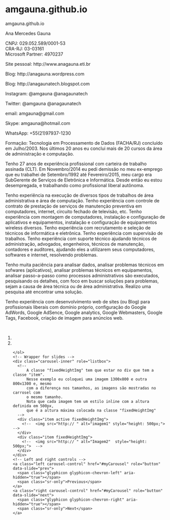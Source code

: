 # amgauna.github.io
amgauna.github.io

<!DOCTYPE html>
<html lang="BR">
<head>
  <title>Ana Gauna</title>
  <meta charset="utf-8">
  <meta name="viewport" content="width=device-width, initial-scale=1">
  <link rel="stylesheet" href="https://maxcdn.bootstrapcdn.com/bootstrap/3.3.7/css/bootstrap.min.css">
  <script src="https://ajax.googleapis.com/ajax/libs/jquery/3.1.1/jquery.min.js"></script>
  <script src="https://maxcdn.bootstrapcdn.com/bootstrap/3.3.7/js/bootstrap.min.js"></script>
  
  
  <style>    
/*  fixando o tamanho da imagem do caroussel  */
.fixedHeightImg > img {
    max-height: 500px;
    margin-left: auto;
    margin-right: auto;
    width: auto;
  }
  /*
    Definir uma altura padrão (fixa) para a classe .fixedHeightImg faz com que qualquer imagem que esteja
    listada no carrosel, dentro de um div com a classe "item", permaneça com essa altura. Nesse exemplo a
    altura máxima é de  500 pixels, que vai ser a altura da imagem, portanto, do carrosel inteiro.
    Importante: Dentro do elemento de cada imagem a altura deve ser definida com um estilo inline
    */
/*   */
  </style>
  
</head>
  
<body>
  
<p>
Ana Mercedes Gauna
<p>
CNPJ: 029.052.589/0001-53 <br>
CRA-RJ: 03-03161 <br>
Microsoft Partner: 4970237 <br>
<p>
Site pessoal:  http://www.anagauna.eti.br
<p>
Blog:  http://anagauna.wordpress.com
<p>
Blog:  http://anagaunatech.blogspot.com
<p>
Instagram: @amgauna @anagaunatech
<p>
Twitter: @amgauna  @anagaunatech
<p>
email:  amgauna@gmail.com
<p>
Skype: amgauna@hotmail.com
<p>
WhatsApp:  +55(21)97937-1230
<p>
Formação: Tecnologia em Processamento de Dados (FACHA/RJ) concluído em Julho/2003.
Nos últimos 20 anos eu conclui mais de 20 cursos da área de administração e computação.
<p>
Tenho 27 anos de experiência profissional com carteira de trabalho assinada (CLT). Em Novembro/2014 eu pedi demissão no meu ex-emprego que eu trabalhei de Setembro/1992 até Fevereiro/2015, meu cargo era SubGerente de Serviços de Eletrônica e Informática. Desde então eu estou desempregada, e trabalhando como profissional liberal autônoma.
<p>  
Tenho experiência na execução de diversos tipos de trabalhos de área administrativa e área de computação. Tenho experiência com controle de contrato de prestação de serviços de manutenção preventiva em computadores, internet, circuito fechado de televisão, etc.  Tenho experiência com montagem de computadores, instalação e configuração de aplicativos e equipamentos, instalação e configuração de equipamentos wireless diversos.  Tenho experiência com recrutamento e seleção de técnicos de informática e eletrônica. Tenho experiência com supervisão de trabalhos. Tenho experiência com suporte técnico ajudando técnicos de administração, advogados, engenheiros, técnicos de manutenção, contadores e auditores, ajudando eles a utilizarem seus computadores, softwares e internet, resolvendo problemas.  
<p>
Tenho muita paciência para analisar dados, analisar problemas técnicos em sofwares (aplicativos), analisar problemas técnicos em equipamentos, analisar passo-a-passo como processos administrativos são executados, pesquisando os detalhes, com foco em buscar soluções para problemas, sejam a causa de área técnica ou de área administrativa. Realizo uma pesquisa até encontrar uma solução.
<p>
Tenho experiência com desenvolvimento web de sites (ou Blog) para profissionais liberais com domínio próprio, configuração do Google AdWords, Google AdSence, Google analytics, Google Webmasters, Google Tags, Facebook, criação de imagem para anúncios web.  
 <p>
 
<div class="container">
  <br>
  <div id="myCarousel" class="carousel slide" data-ride="carousel">
    <!-- Indicators -->
    <ol class="carousel-indicators">
      <li data-target="#myCarousel" data-slide-to="0" class="active"></li>
      <li data-target="#myCarousel" data-slide-to="1"></li>

    </ol>
    <!-- Wrapper for slides -->
    <div class="carousel-inner" role="listbox"> 
      <!-- 
          A classe "fixedHeightImg" tem que estar no div que tem a classe "item".
          Nesse exemplo eu coloquei uma imagem 1300x800 e outra 800x1300 e, mesmo
          com a diferença nos tamanhos, as imagens são mostradas no carrosel com
          o mesmo tamanho.
          Nota que cada imagem tem um estilo inline com a altura definida em 500px,
          que é a altura máxima colocada na classe "fixedHeightImg"
      -->       
      <div class="item active fixedHeightImg">
        <!--  <img src="http:// " alt="imagem1" style="height: 500px;">  -->
      </div>
      <div class="item fixedHeightImg">
        <!--  <img src="http:// " alt="Imagem2"  style="height: 500px;">  -->
      </div>
    </div>
    <!-- Left and right controls -->
    <a class="left carousel-control" href="#myCarousel" role="button" data-slide="prev">
      <span class="glyphicon glyphicon-chevron-left" aria-hidden="true"></span>
      <span class="sr-only">Previous</span>
    </a>
    <a class="right carousel-control" href="#myCarousel" role="button" data-slide="next">
      <span class="glyphicon glyphicon-chevron-right" aria-hidden="true"></span>
      <span class="sr-only">Next</span>
    </a>
  </div>
</div>
</body>
</html>

